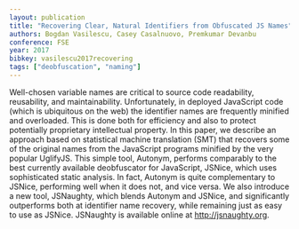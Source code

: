 ```yaml
---
layout: publication
title: "Recovering Clear, Natural Identifiers from Obfuscated JS Names"
authors: Bogdan Vasilescu, Casey Casalnuovo, Premkumar Devanbu
conference: FSE
year: 2017
bibkey: vasilescu2017recovering
tags: ["deobfuscation", "naming"]
---
```

 Well-chosen variable names are critical to source code readability, reusability, and maintainability. Unfortunately, in deployed JavaScript code (which is ubiquitous on the web) the identifier names are frequently minified and overloaded. This is done both for efficiency and also to protect potentially proprietary intellectual property. In this paper, we describe an approach based on statistical machine translation (SMT) that recovers some of the original names from the JavaScript programs minified by the very popular UglifyJS. This simple tool, Autonym, performs comparably to the best currently available deobfuscator for JavaScript, JSNice, which uses sophisticated static analysis. In fact, Autonym is quite complementary to JSNice, performing well when it does not, and vice versa. We also introduce a new tool, JSNaughty, which blends Autonym and JSNice, and significantly outperforms both at identifier name recovery, while remaining just as easy to use as JSNice. JSNaughty is available online at http://jsnaughty.org.
